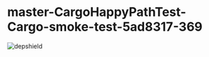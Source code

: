 # master-CargoHappyPathTest-Cargo-smoke-test-5ad8317-369

![depshield](https://depshield.sonatype.org/badges/depshield-prod/master-CargoHappyPathTest-Cargo-smoke-test-5ad8317-369/depshield.svg)